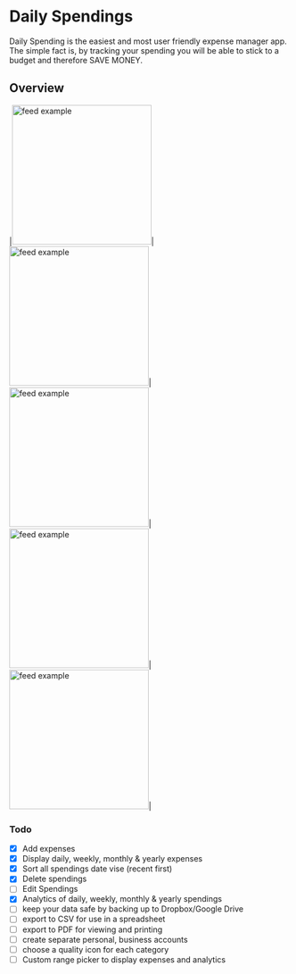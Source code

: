 # Daily Spendings
Daily Spending is the easiest and most user friendly expense manager app. The simple fact is, by tracking your spending you will be able to stick to a budget and therefore SAVE MONEY.

## Overview
|<img src="https://user-images.githubusercontent.com/60619133/104679994-ddf95700-5714-11eb-81a7-e7843e02b96d.jpg" alt="feed example" width = "250">|<img src="https://user-images.githubusercontent.com/60619133/104679978-d639b280-5714-11eb-8439-6b996b83b678.jpg" alt="feed example" width = "250">|<img src="https://user-images.githubusercontent.com/60619133/104679983-d89c0c80-5714-11eb-941b-046fc09c4f03.jpg" alt="feed example" width = "250">|<img src="https://user-images.githubusercontent.com/60619133/104679988-da65d000-5714-11eb-8154-329048e38afe.jpg" alt="feed example" width = "250">|<img src="https://user-images.githubusercontent.com/60619133/104679992-dc2f9380-5714-11eb-99d0-04196b04a70c.jpg" alt="feed example" width = "250">|


### Todo

- [x] Add expenses
- [x] Display daily, weekly, monthly & yearly expenses
- [x] Sort all spendings date vise (recent first)
- [x] Delete spendings
- [ ] Edit Spendings
- [x] Analytics of daily, weekly, monthly & yearly spendings
- [ ] keep your data safe by backing up to Dropbox/Google Drive
- [ ] export to CSV for use in a spreadsheet
- [ ] export to PDF for viewing and printing
- [ ] create separate personal, business accounts
- [ ] choose a quality icon for each category
- [ ] Custom range picker to display expenses and analytics
